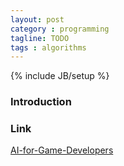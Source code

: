 ```yaml
---
layout: post
category : programming
tagline: TODO
tags : algorithms
---        
```

{% include JB/setup %}

### Introduction

### Link
<a target="_blank"  href="{{ BASE_PATH }}/books/AI for Game Developers.html">AI-for-Game-Developers</a>